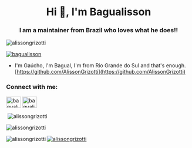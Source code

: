 <h1 align="center">Hi 👋, I'm Bagualisson</h1>
<h3 align="center">I am a maintainer from Brazil who loves what he does!!</h3>

<p align="left"> <img src="https://komarev.com/ghpvc/?username=alissongrizotti&label=Profile%20views&color=0e75b6&style=flat" alt="alissongrizotti" /> </p>

<p align="left"> <a href="https://twitter.com/bagualisson" target="blank"><img src="https://img.shields.io/twitter/follow/bagualisson?logo=twitter&style=for-the-badge" alt="bagualisson" /></a> </p>

- I'm Gaúcho, I'm Bagual, I'm from Rio Grande do Sul and that's enough. [https://github.com/AlissonGrizotti](https://github.com/AlissonGrizotti)

<h3 align="left">Connect with me:</h3>
<p align="left">
<a href="https://twitter.com/bagualisson" target="blank"><img align="center" src="https://cdn.jsdelivr.net/npm/simple-icons@3.0.1/icons/twitter.svg" alt="bagualisson" height="30" width="40" /></a>
<a href="https://instagram.com/bagualisson" target="blank"><img align="center" src="https://cdn.jsdelivr.net/npm/simple-icons@3.0.1/icons/instagram.svg" alt="bagualisson" height="30" width="40" /></a>
</p>

<p>&nbsp;<img align="center" src="https://github-readme-stats.vercel.app/api?username=alissongrizotti&show_icons=true&locale=en" alt="alissongrizotti" /></p>

<p><img align="center" src="https://github-readme-streak-stats.herokuapp.com/?user=alissongrizotti&" alt="alissongrizotti" /></p>

<p><img align="left" src="https://github-readme-stats.vercel.app/api/top-langs?username=alissongrizotti&show_icons=true&locale=en&layout=compact" alt="alissongrizotti" /></p>

<p align="left"> <a href="https://github.com/AlissonGrizotti/AlissonGrizotti"><img src="https://github-profile-trophy.vercel.app/?username=alissongrizotti" alt="alissongrizotti" /></a> </p>
